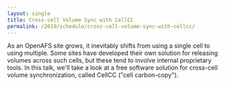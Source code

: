 ```yaml
---
layout: single
title: Cross-cell Volume Sync with CellCC
permalink: /2019/schedule/cross-cell-volume-sync-with-cellcc/
---
```


As an OpenAFS site grows, it inevitably shifts from using a single cell to
using multiple. Some sites have developed their own solution for releasing
volumes across such cells, but these tend to involve internal proprietary
tools. In this talk, we'll take a look at a free software solution for
cross-cell volume synchronization, called CellCC ("cell carbon-copy").
